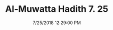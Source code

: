 ---
title        : "Al-Muwatta Hadith 7. 25"
date         : 7/25/2018 12:29:00 PM
draft        : false
type         : "hadith"
layout       : "hadith"
BookCode     : "AMH"
VolumeNumber : "7"
HadithNumber : "25"
categories  :  ["Prayer, Tahajjud - Praying Witr After the Break of Dawn"]
---
